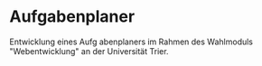# Aufgabenplaner
Entwicklung eines Aufg abenplaners im Rahmen des Wahlmoduls "Webentwicklung"
an der Universität Trier.